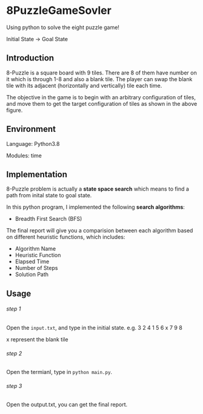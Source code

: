 # 8PuzzleGameSovler
Using python to solve the eight puzzle game!

Initial State -> Goal State
## Introduction
8-Puzzle is a square board with 9 tiles. There are 8 of them have number on it which is through 1-8 and also a blank tile. The player can swap the blank tile with its adjacent (horizontally and vertically) tile each time. 

The objective in the game is to begin with an arbitrary configuration of tiles, and move them to get the target configuration of tiles as shown in the above figure.

## Environment
Language: Python3.8

Modules: time

## Implementation
8-Puzzle problem is actually a **state space search** which means to find a path from inital state to goal state.

In this python program, I implemented the following **search algorithms**:
* Breadth First Search (BFS)

The final report will give you a comparision between each algorithm based on different heuristic functions, which includes:
* Algorithm Name
* Heuristic Function
* Elapsed Time
* Number of Steps
* Solution Path

## Usage
###### step 1
Open the `input.txt`, and type in the initial state. e.g. 3 2 4 1 5 6 x 7 9 8

x represent the blank tile

###### step 2
Open the termianl, type in `python main.py`.

###### step 3
Open the output.txt, you can get the final report.